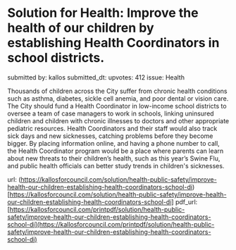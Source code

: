 # Solution for Health: Improve the health of our children by establishing Health Coordinators in school districts. #

submitted by: kallos
submitted_dt: 
upvotes: 412
issue: Health

Thousands of children across the City suffer from chronic health conditions such as asthma, diabetes, sickle cell anemia, and poor dental or vision care. The City should fund a Health Coordinator in low-income school districts to oversee a team of case managers to work in schools, linking uninsured children and children with chronic illnesses to doctors and other appropriate pediatric resources. Health Coordinators and their staff would also track sick days and new sicknesses, catching problems before they become bigger. By placing information online, and having a phone number to call, the Health Coordinator program would be a place where parents can learn about new threats to their children’s health, such as this year’s Swine Flu, and public health officials can better study trends in children's sicknesses.

url: (https://kallosforcouncil.com/solution/health-public-safety/improve-health-our-children-establishing-health-coordinators-school-di)[https://kallosforcouncil.com/solution/health-public-safety/improve-health-our-children-establishing-health-coordinators-school-di]
pdf_url: [https://kallosforcouncil.com/printpdf/solution/health-public-safety/improve-health-our-children-establishing-health-coordinators-school-di](https://kallosforcouncil.com/printpdf/solution/health-public-safety/improve-health-our-children-establishing-health-coordinators-school-di)